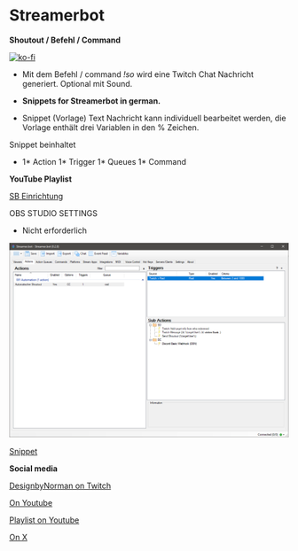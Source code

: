 # Streamerbot
__Shoutout / Befehl / Command__

[![ko-fi](https://storage.ko-fi.com/cdn/brandasset/kofi_button_dark.png)](https://ko-fi.com/W7W5Z38WJ)

- Mit dem Befehl / command _!so_ wird eine Twitch Chat Nachricht generiert. Optional mit Sound. 

- __Snippets for Streamerbot in german.__

- Snippet (Vorlage) Text Nachricht kann individuell bearbeitet werden, die Vorlage enthält drei Variablen in den % Zeichen. 

Snippet beinhaltet

- 1* Action 1* Trigger 1* Queues 1* Command

__YouTube Playlist__

[SB Einrichtung](https://www.designbynorman.com/streamer-bot-einrichten/)

OBS STUDIO SETTINGS

- Nicht erforderlich
  
![sb](https://github.com/Designbynorman/Shoutout-via-Twitch-Streamer.bot/blob/main/RaidAuto.png)

[Snippet](https://github.com/Designbynorman/Shoutout-via-Twitch-Streamer.bot/blob/main/code)

__Social media__

[DesignbyNorman on Twitch](https://www.twitch.tv/designbynorman)

[On Youtube](https://www.youtube.com/@DesignbyNorman)

[Playlist on Youtube](https://www.youtube.com/playlist?list=PLrgOpxS02b-PncLHRg-5W7kJ3o4TT6DhM)

[On X](https://x.com/Designbynorman)

